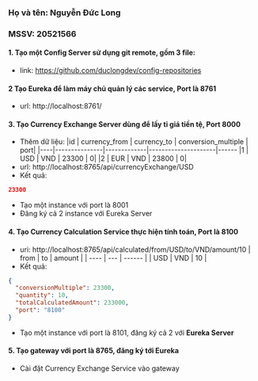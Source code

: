 ### Họ và tên: Nguyễn Đức Long

### MSSV: 20521566

#### 1. Tạo một Config Server sử dụng git remote, gồm 3 file:

- link: https://github.com/duclongdev/config-repositories

#### 2 Tạo Eureka để làm máy chủ quản lý các service, Port là 8761

- url: http://localhost:8761/

#### 3. Tạo Currency Exchange Server dùng để lấy tỉ giá tiền tệ, Port 8000

- Thêm dữ liệu:
  |id | currency_from | currency_to | conversion_multiple | port|
  |----|---------------|-------------|---------------------|------
  |1 | USD | VND | 23300 | 0|
  |2 | EUR | VND | 23800 | 0|
- url: http://localhost:8765/api/currencyExchange/USD
- Kết quả:

```json
23300
```

- Tạo một instance với port là 8001
- Đăng ký cả 2 instance với Eureka Server

#### 4. Tạo Currency Calculation Service thực hiện tính toán, Port là 8100

- uri: http://localhost:8765/api/calculated/from/USD/to/VND/amount/10
| from | to  | amount |
  | ---- | --- | ------ |
  | USD  | VND | 10     |
- Kết quả:

```json
{
  "conversionMultiple": 23300,
  "quantity": 10,
  "totalCalculatedAmount": 233000,
  "port": "8100"
}
```
- Tạo một instance với port là 8101, đăng ký cả 2 với **Eureka Server**
#### 5. Tạo gateway với port là 8765, đăng ký tới Eureka
- Cài đặt Currency Exchange Service vào gateway

